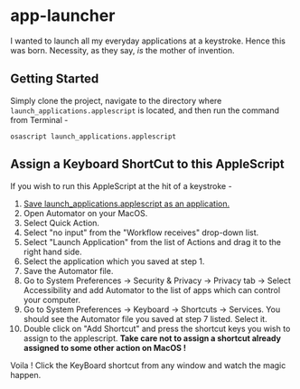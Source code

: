 # app-launcher
I wanted to launch all my everyday applications at a keystroke. Hence this was born. Necessity, as they say, <i>is</i> the mother of invention.

## Getting Started
Simply clone the project, navigate to the directory where ```launch_applications.applescript``` is located, and then run the command from Terminal -

```AppleScript
osascript launch_applications.applescript
```

## Assign a Keyboard ShortCut to this AppleScript

If you wish to run this AppleScript at the hit of a keystroke -

<ol>
  <li><a href="https://www.addictivetips.com/mac-os/convert-an-applescript-to-an-app-on-macos/">Save launch_applications.applescript as an application.</a></li>
  <li>Open Automator on your MacOS.</li>
  <li>Select Quick Action.</li>
  <li>Select "no input" from the "Workflow receives" drop-down list.</li>
  <li>Select "Launch Application" from the list of Actions and drag it to the right hand side.</li>
  <li>Select the application which you saved at step 1.</li>
  <li>Save the Automator file.</li>
  <li>Go to System Preferences -> Security & Privacy -> Privacy tab -> Select Accessibility and add Automator to the list of apps which can control your computer.</li>
  <li>Go to System Preferences -> Keyboard -> Shortcuts -> Services. You should see the Automator file you saved at step 7 listed. Select it.</li>
  <li>Double click on "Add Shortcut" and press the shortcut keys you wish to assign to the applescript. <b>Take care not to assign a shortcut already assigned to some other action on MacOS !</b></li>
</ol>

Voila ! Click the KeyBoard shortcut from any window and watch the magic happen.
